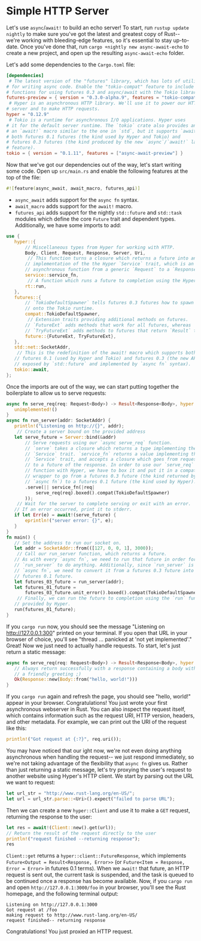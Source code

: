 # Simple HTTP Server

Let's use `async`/`await!` to build an echo server!
 To start, run `rustup update nightly` to make sure you've got the latest and
greatest copy of Rust-- we're working with bleeding-edge features, so it's
essential to stay up-to-date. Once you've done that, run
`cargo +nightly new async-await-echo` to create a new project, and open up
the resulting `async-await-echo` folder.

Let's add some dependencies to the `Cargo.toml` file:

```toml
[dependencies]
 # The latest version of the "futures" library, which has lots of utilities
# for writing async code. Enable the "tokio-compat" feature to include the
# functions for using futures 0.3 and async/await with the Tokio library.
futures-preview = { version = "0.3.0-alpha.9", features = "tokio-compat"] }
 # Hyper is an asynchronous HTTP library. We'll use it to power our HTTP
# server and to make HTTP requests.
hyper = "0.12.9"
 # Tokio is a runtime for asynchronous I/O applications. Hyper uses
# it for the default server runtime. The `tokio` crate also provides an
# an `await!` macro similar to the one in `std`, but it supports `await!`ing
# both futures 0.1 futures (the kind used by Hyper and Tokio) and
# futures 0.3 futures (the kind produced by the new `async`/`await!` language
# feature).
tokio = { version = "0.1.11", features = ["async-await-preview"] }
```

Now that we've got our dependencies out of the way, let's start writing some
code. Open up `src/main.rs` and enable the following features at the top of
the file:
 ```rust
#![feature(async_await, await_macro, futures_api)]
```
 - `async_await` adds support for the `async fn` syntax.
- `await_macro` adds support for the `await!` macro.
- `futures_api` adds support for the nightly `std::future` and `std::task`
modules which define the core `Future` trait and dependent types.
 Additionally, we have some imports to add:
 ```rust
use {
    hyper::{
        // Miscellaneous types from Hyper for working with HTTP.
        Body, Client, Request, Response, Server, Uri,
         // This function turns a closure which returns a future into an
        // implementation of the the Hyper `Service` trait, which is an
        // asynchronous function from a generic `Request` to a `Response`.
        service::service_fn,
         // A function which runs a future to completion using the Hyper runtime.
        rt::run,
    },
    futures::{
        // `TokioDefaultSpawner` tells futures 0.3 futures how to spawn tasks
        // onto the Tokio runtime.
        compat::TokioDefaultSpawner,
         // Extension traits providing additional methods on futures.
        // `FutureExt` adds methods that work for all futures, whereas
        // `TryFutureExt` adds methods to futures that return `Result` types.
        future::{FutureExt, TryFutureExt},
    },
    std::net::SocketAddr,
     // This is the redefinition of the await! macro which supports both
    // futures 0.1 (used by Hyper and Tokio) and futures 0.3 (the new API
    // exposed by `std::future` and implemented by `async fn` syntax).
    tokio::await,
};
```
 Once the imports are out of the way, we can start putting together the
boilerplate to allow us to serve requests:
 ```rust
async fn serve_req(req: Request<Body>) -> Result<Response<Body>, hyper::Error> {
    unimplemented!()
}
 async fn run_server(addr: SocketAddr) {
    println!("Listening on http://{}", addr);
     // Create a server bound on the provided address
    let serve_future = Server::bind(&addr)
        // Serve requests using our `async serve_req` function.
        // `serve` takes a closure which returns a type implementing the
        // `Service` trait. `service_fn` returns a value implementing the
        // `Service` trait, and accepts a closure which goes from request
        // to a future of the response. In order to use our `serve_req`
        // function with Hyper, we have to box it and put it in a compatability
        // wrapper to go from a futures 0.3 future (the kind returned by
        // `async fn`) to a futures 0.1 future (the kind used by Hyper).
        .serve(|| service_fn(|req|
            serve_req(req).boxed().compat(TokioDefaultSpawner)
        ));
     // Wait for the server to complete serving or exit with an error.
    // If an error occurred, print it to stderr.
    if let Err(e) = await!(serve_future) {
        eprintln!("server error: {}", e);
    }
}
 fn main() {
    // Set the address to run our socket on.
    let addr = SocketAddr::from(([127, 0, 0, 1], 3000));
     // Call our run_server function, which returns a future.
    // As with every `async fn`, we need to run that future in order for
    // `run_server` to do anything. Additionally, since `run_server` is an
    // `async fn`, we need to convert it from a futures 0.3 future into a
    // futures 0.1 future.
    let futures_03_future = run_server(addr);
    let futures_01_future =
        futures_03_future.unit_error().boxed().compat(TokioDefaultSpawner);
     // Finally, we can run the future to completion using the `run` function
    // provided by Hyper.
    run(futures_01_future);
}
```
 If you `cargo run` now, you should see the message "Listening on
http://127.0.0.1:300" printed on your terminal. If you open that URL in your
browser of choice, you'll see "thread ... panicked at 'not yet implemented'."
Great! Now we just need to actually handle requests. To start, let's just
return a static message:
 ```rust
async fn serve_req(req: Request<Body>) -> Result<Response<Body>, hyper::Error> {
    // Always return successfully with a response containing a body with
    // a friendly greeting ;)
    Ok(Response::new(Body::from("hello, world!")))
}
```
 If you `cargo run` again and refresh the page, you should see "hello, world!"
appear in your browser. Congratulations! You just wrote your first asynchronous
webserver in Rust.
 You can also inspect the request itself, which contains information such as
the request URI, HTTP version, headers, and other metadata. For example, we
can print out the URI of the request like this:
 ```rust
println!("Got request at {:?}", req.uri());
```
 You may have noticed that our ight now, we're not even doing
anything asynchronous when handling the request-- we just respond immediately,
so we're not taking advantage of the flexibility that `async fn` gives us.
Rather than just returning a static message, let's try proxying the user's
request to another website using Hyper's HTTP client.
 We start by parsing out the URL we want to request:
 ```rust
let url_str = "http://www.rust-lang.org/en-US/";
let url = url_str.parse::<Uri>().expect("failed to parse URL");
```
 Then we can create a new `hyper::Client` and use it to make a `GET` request,
returning the response to the user:
 ```rust
let res = await!(Client::new().get(url));
// Return the result of the request directly to the user
println!("request finished --returning response");
res
```
 `Client::get` returns a `hyper::client::FutureResponse`, which implements
`Future<Output = Result<Response, Error>>`
(or `Future<Item = Response, Error = Error>` in futures 0.1 terms).
When we `await!` that future, an HTTP request is sent out, the current task
is suspended, and the task is queued to be continued once a response has
become available.
 Now, if you `cargo run` and open `http://127.0.0.1:3000/foo` in your browser,
you'll see the Rust homepage, and the following terminal output:
 ```
Listening on http://127.0.0.1:3000
Got request at /foo
making request to http://www.rust-lang.org/en-US/
request finished-- returning response
```

Congratulations! You just proxied an HTTP request.